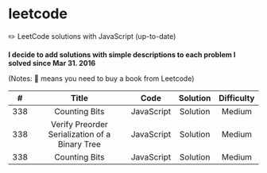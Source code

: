 # leetcode

:pencil2: LeetCode solutions with JavaScript (up-to-date)

**I decide to add solutions with simple descriptions to each problem I solved since Mar 31. 2016**

(Notes: :blue_book: means you need to buy a book from Leetcode)

| # | Title | Code | Solution | Difficulty |
|:---:|:---:|:---:|:---:|:---:|
| 338 | Counting Bits | JavaScript | Solution | Medium |
| 338 | Verify Preorder Serialization of a Binary Tree | JavaScript | Solution | Medium |
| 338 | Counting Bits | JavaScript | Solution | Medium |
